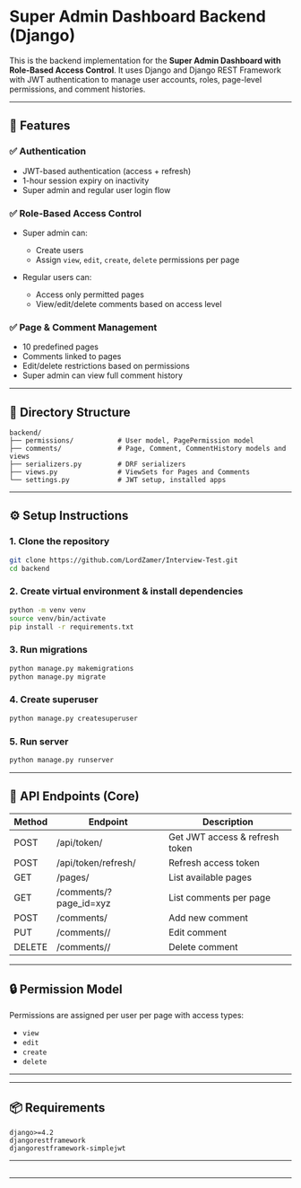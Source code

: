 # Super Admin Dashboard Backend (Django)

This is the backend implementation for the **Super Admin Dashboard with Role-Based Access Control**. It uses Django and Django REST Framework with JWT authentication to manage user accounts, roles, page-level permissions, and comment histories.

---

## 🚀 Features

### ✅ Authentication

* JWT-based authentication (access + refresh)
* 1-hour session expiry on inactivity
* Super admin and regular user login flow

### ✅ Role-Based Access Control

* Super admin can:

  * Create users
  * Assign `view`, `edit`, `create`, `delete` permissions per page
* Regular users can:

  * Access only permitted pages
  * View/edit/delete comments based on access level

### ✅ Page & Comment Management

* 10 predefined pages
* Comments linked to pages
* Edit/delete restrictions based on permissions
* Super admin can view full comment history

---

## 📁 Directory Structure

```
backend/
├── permissions/           # User model, PagePermission model
├── comments/              # Page, Comment, CommentHistory models and views
├── serializers.py         # DRF serializers
├── views.py               # ViewSets for Pages and Comments
└── settings.py            # JWT setup, installed apps
```

---

## ⚙️ Setup Instructions

### 1. Clone the repository

```bash
git clone https://github.com/LordZamer/Interview-Test.git
cd backend
```

### 2. Create virtual environment & install dependencies

```bash
python -m venv venv
source venv/bin/activate
pip install -r requirements.txt
```

### 3. Run migrations

```bash
python manage.py makemigrations
python manage.py migrate
```

### 4. Create superuser

```bash
python manage.py createsuperuser
```

### 5. Run server

```bash
python manage.py runserver
```

---

## 🔐 API Endpoints (Core)

| Method | Endpoint                | Description                    |
| ------ | ----------------------- | ------------------------------ |
| POST   | /api/token/             | Get JWT access & refresh token |
| POST   | /api/token/refresh/     | Refresh access token           |
| GET    | /pages/                 | List available pages           |
| GET    | /comments/?page\_id=xyz | List comments per page         |
| POST   | /comments/              | Add new comment                |
| PUT    | /comments//             | Edit comment                   |
| DELETE | /comments//             | Delete comment                 |

---

## 🔒 Permission Model

Permissions are assigned per user per page with access types:

* `view`
* `edit`
* `create`
* `delete`

---

---

## 📦 Requirements

```
django>=4.2
djangorestframework
djangorestframework-simplejwt
```

---

##

---

##
